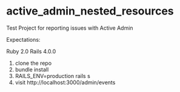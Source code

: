 active_admin_nested_resources
=============================

Test Project for reporting issues with Active Admin

Expectations:

Ruby 2.0
Rails 4.0.0

1) clone the repo
2) bundle install
3) RAILS_ENV=production rails s 
4) visit http://localhost:3000/admin/events
 

